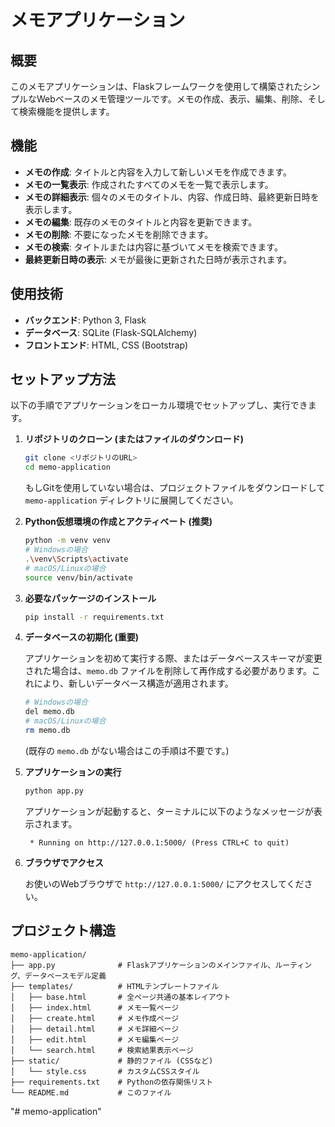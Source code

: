 # メモアプリケーション

## 概要

このメモアプリケーションは、Flaskフレームワークを使用して構築されたシンプルなWebベースのメモ管理ツールです。メモの作成、表示、編集、削除、そして検索機能を提供します。

## 機能

- **メモの作成**: タイトルと内容を入力して新しいメモを作成できます。
- **メモの一覧表示**: 作成されたすべてのメモを一覧で表示します。
- **メモの詳細表示**: 個々のメモのタイトル、内容、作成日時、最終更新日時を表示します。
- **メモの編集**: 既存のメモのタイトルと内容を更新できます。
- **メモの削除**: 不要になったメモを削除できます。
- **メモの検索**: タイトルまたは内容に基づいてメモを検索できます。
- **最終更新日時の表示**: メモが最後に更新された日時が表示されます。

## 使用技術

- **バックエンド**: Python 3, Flask
- **データベース**: SQLite (Flask-SQLAlchemy)
- **フロントエンド**: HTML, CSS (Bootstrap)

## セットアップ方法

以下の手順でアプリケーションをローカル環境でセットアップし、実行できます。

1.  **リポジトリのクローン (またはファイルのダウンロード)**

    ```bash
    git clone <リポジトリのURL>
    cd memo-application
    ```

    もしGitを使用していない場合は、プロジェクトファイルをダウンロードして `memo-application` ディレクトリに展開してください。

2.  **Python仮想環境の作成とアクティベート (推奨)**

    ```bash
    python -m venv venv
    # Windowsの場合
    .\venv\Scripts\activate
    # macOS/Linuxの場合
    source venv/bin/activate
    ```

3.  **必要なパッケージのインストール**

    ```bash
    pip install -r requirements.txt
    ```

4.  **データベースの初期化 (重要)**

    アプリケーションを初めて実行する際、またはデータベーススキーマが変更された場合は、`memo.db` ファイルを削除して再作成する必要があります。これにより、新しいデータベース構造が適用されます。

    ```bash
    # Windowsの場合
    del memo.db
    # macOS/Linuxの場合
    rm memo.db
    ```
    (既存の `memo.db` がない場合はこの手順は不要です。)

5.  **アプリケーションの実行**

    ```bash
    python app.py
    ```

    アプリケーションが起動すると、ターミナルに以下のようなメッセージが表示されます。

    ```
     * Running on http://127.0.0.1:5000/ (Press CTRL+C to quit)
    ```

6.  **ブラウザでアクセス**

    お使いのWebブラウザで `http://127.0.0.1:5000/` にアクセスしてください。

## プロジェクト構造

```
memo-application/
├── app.py              # Flaskアプリケーションのメインファイル、ルーティング、データベースモデル定義
├── templates/          # HTMLテンプレートファイル
│   ├── base.html       # 全ページ共通の基本レイアウト
│   ├── index.html      # メモ一覧ページ
│   ├── create.html     # メモ作成ページ
│   ├── detail.html     # メモ詳細ページ
│   ├── edit.html       # メモ編集ページ
│   └── search.html     # 検索結果表示ページ
├── static/             # 静的ファイル (CSSなど)
│   └── style.css       # カスタムCSSスタイル
├── requirements.txt    # Pythonの依存関係リスト
└── README.md           # このファイル
```
"# memo-application" 
